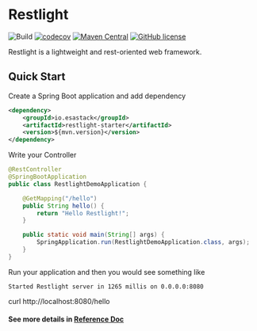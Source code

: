 # Restlight

![Build](https://github.com/esastack/esa-restlight/workflows/Build/badge.svg?branch=main)
[![codecov](https://codecov.io/gh/esastack/esa-restlight/branch/main/graph/badge.svg?token=CCQBCBQJP6)](https://codecov.io/gh/esastack/esa-restlight)
[![Maven Central](https://maven-badges.herokuapp.com/maven-central/io.esastack/restlight/badge.svg)](https://maven-badges.herokuapp.com/maven-central/io.esastack/restlight/)
[![GitHub license](https://img.shields.io/github/license/esastack/esa-restlight)](https://github.com/esastack/esa-restlight/blob/main/LICENSE)

Restlight is a lightweight and rest-oriented web framework.

## Quick Start

Create a Spring Boot application and add dependency

```xml
<dependency>
    <groupId>io.esastack</groupId>
    <artifactId>restlight-starter</artifactId>
    <version>${mvn.version}</version>
</dependency>
```

Write your Controller

```java
@RestController
@SpringBootApplication
public class RestlightDemoApplication {

    @GetMapping("/hello")
    public String hello() {
        return "Hello Restlight!";
    }

    public static void main(String[] args) {
        SpringApplication.run(RestlightDemoApplication.class, args);
    }
}
```

Run your application and then you would see something like

```
Started Restlight server in 1265 millis on 0.0.0.0:8080
```

curl http://localhost:8080/hello 

#### See more details in [Reference Doc](https://github.com/esastack/esa-restlight/wiki)
